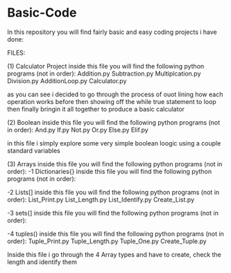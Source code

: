 # Basic-Code
In this repository you will find fairly basic and easy coding projects i have done:

FILES:

(1) Calculator Project
inside this file you will find the following python programs (not in order):
Addition.py
Subtraction.py
Multiplcation.py
Division.py
AdditionLoop.py
Calculator.py

as you can see i decided to go through the process of ouot lining how each operation works before then showing off the while true statement to loop
then finally bringin it all together to produce a basic calculator

(2) Boolean
inside this file you will find the following python programs (not in order):
And.py
If.py
Not.py
Or.py
Else.py
Elif.py 

in this file i simply explore some very simple boolean loogic using a couple standard variables 

(3) Arrays
inside this file you will find the following python programs (not in order):
-1 Dictionaries{}
inside this file you will find the following python programs (not in order):

-2 Lists[]
inside this file you will find the following python programs (not in order):
List_Print.py
List_Length.py
List_Identify.py
Create_List.py

-3 sets{]
inside this file you will find the following python programs (not in order):

-4 tuples()
inside this file you will find the following python programs (not in order):
Tuple_Print.py
Tuple_Length.py
Tuple_One.py
Create_Tuple.py

Inside this file i go through the 4 Array types and have to create, check the length and identify them

